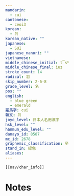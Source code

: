 ```yaml
---
mandarin:
  - cuì
cantonese:
  - ceoi3
korean:
  - 취
korean_native: ""
japanese:
  - SUI
japanese_nanori: ""
vietnamese:
middle_chinese_initial: t͡sʰ
middle_chinese_final: iuɪ
stroke_count: 14
radical: 羽
skip_number: 2-6-8
grade_level: 名
pos: ""
english:
  - blue green
  - emerald
羅馬字: cui
韓文: 취
joyo_level: 日本人名用漢字
hsk_level: ""
hanmun_edu_level: ""
danayo_id: 8587
mc_id: 2678
graphemic_classification: 卒
stand_in: 緑色
aliases:
---
```

```meta-bind-embed
[[nav/char_info]]
```

# Notes
